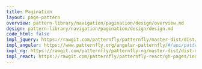```yaml
---
title: Pagination
layout: page-pattern
overview: pattern-library/navigation/pagination/design/overview.md
design: pattern-library/navigation/pagination/design/design.md
code_html: false
impl_jquery: https://rawgit.com/patternfly/patternfly/master-dist/dist/tests/pagination.html
impl_angular: https://www.patternfly.org/angular-patternfly/#/api/patternfly.pagination.component:pfPagination
impl_ng: https://rawgit.com/patternfly/patternfly-ng/master-dist/dist-demo/#/pagination
impl_react: https://rawgit.com/patternfly/patternfly-react/gh-pages/index.html?&selectedKind=Pagination&selectedStory=Pagination%20row
---
```

